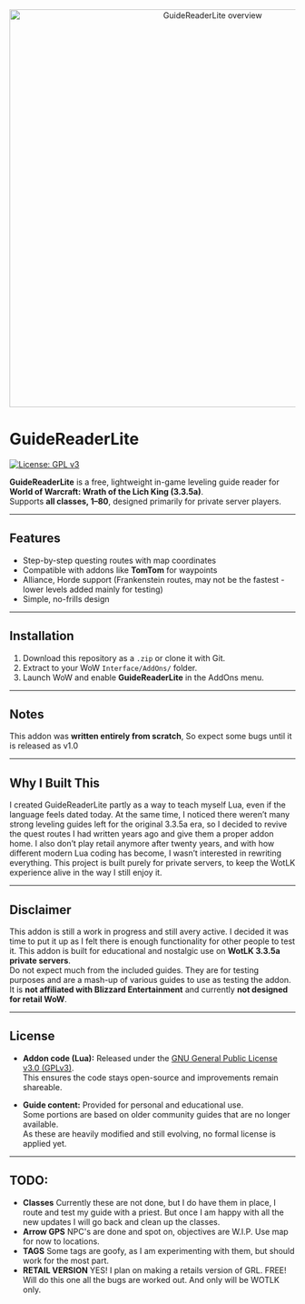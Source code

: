 <center>
<a href="https://raw.githubusercontent.com/<user>/<repo>/<branch>https://github.com/klyxmaster/guidereaderlite/blob/main/imgs/ss1.jpg">
  <img src="https://github.com/klyxmaster/guidereaderlite/main/imgs/ss1.jpg" width="700" alt="GuideReaderLite overview">
</a>
</center>


# GuideReaderLite

[![License: GPL v3](https://img.shields.io/badge/License-GPLv3-blue.svg)](https://www.gnu.org/licenses/gpl-3.0)

**GuideReaderLite** is a free, lightweight in-game leveling guide reader for **World of Warcraft: Wrath of the Lich King (3.3.5a)**.  
Supports **all classes, 1–80**, designed primarily for private server players.



---

## Features
- Step-by-step questing routes with map coordinates
- Compatible with addons like **TomTom** for waypoints
- Alliance, Horde support (Frankenstein routes, may not be the fastest - lower levels added mainly for testing)
- Simple, no-frills design

---

## Installation
1. Download this repository as a `.zip` or clone it with Git.  
2. Extract to your WoW `Interface/AddOns/` folder.  
3. Launch WoW and enable **GuideReaderLite** in the AddOns menu.  

---

## Notes
This addon was **written entirely from scratch**, So expect some bugs until it is released as v1.0

---

## Why I Built This
I created GuideReaderLite partly as a way to teach myself Lua, even if the language feels dated today. At the same time, I noticed there weren’t many strong leveling guides left for the original 3.3.5a era, so I decided to revive the quest routes I had written years ago and give them a proper addon home. I also don’t play retail anymore after twenty years, and with how different modern Lua coding has become, I wasn’t interested in rewriting everything. This project is built purely for private servers, to keep the WotLK experience alive in the way I still enjoy it.

---

## Disclaimer
This addon is still a work in progress and still avery active. I decided it was time to put it up as I felt there is enough functionality for other people to test it.
This addon is built for educational and nostalgic use on **WotLK 3.3.5a private servers**.  
Do not expect much from the included guides.  They are for testing purposes and are a mash-up of various guides to use as testing the addon.
It is **not affiliated with Blizzard Entertainment** and currently **not designed for retail WoW**.

---

## License
- **Addon code (Lua):** Released under the [GNU General Public License v3.0 (GPLv3)](https://www.gnu.org/licenses/gpl-3.0).  
  This ensures the code stays open-source and improvements remain shareable.  

- **Guide content:** Provided for personal and educational use.  
  Some portions are based on older community guides that are no longer available.  
  As these are heavily modified and still evolving, no formal license is applied yet.
  
  
---

## TODO:
- **Classes** Currently these are not done, but I do have them in place, I route and test my guide with a priest. But once I am happy with all the new updates I will go back and clean up the classes.   
- **Arrow GPS** NPC's are done and spot on, objectives are W.I.P. Use map for now to locations.
- **TAGS** Some tags are goofy, as I am experimenting with them, but should work for the most part.
- **RETAIL VERSION** YES! I plan on making a retails version of GRL. FREE! Will do this one all the bugs are worked out. And only will be WOTLK only.

